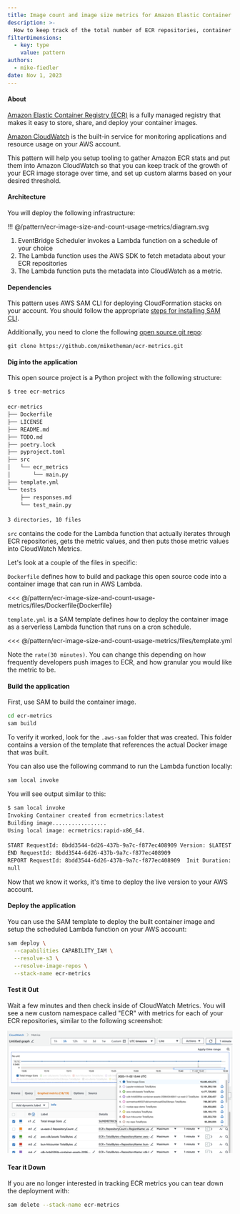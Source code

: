 ```yaml
---
title: Image count and image size metrics for Amazon Elastic Container Registry (ECR)
description: >-
  How to keep track of the total number of ECR repositories, container images, and total size of the images.
filterDimensions:
  - key: type
    value: pattern
authors:
  - mike-fiedler
date: Nov 1, 2023
---
```


#### About

[Amazon Elastic Container Registry (ECR)](https://aws.amazon.com/ecr/) is a fully managed registry that makes it easy to store, share, and deploy your container images.

[Amazon CloudWatch](https://aws.amazon.com/cloudwatch/) is the built-in service for monitoring applications and resource usage on your AWS account.

This pattern will help you setup tooling to gather Amazon ECR stats and put them into Amazon CloudWatch so that you can keep track of the growth of your ECR image storage over time, and set up custom alarms based on your desired threshold.

#### Architecture

You will deploy the following infrastructure:

!!! @/pattern/ecr-image-size-and-count-usage-metrics/diagram.svg

1. EventBridge Scheduler invokes a Lambda function on a schedule of your choice
2. The Lambda function uses the AWS SDK to fetch metadata about your ECR repositories
3. The Lambda function puts the metadata into CloudWatch as a metric.

#### Dependencies

This pattern uses AWS SAM CLI for deploying CloudFormation stacks on your account.
You should follow the appropriate [steps for installing SAM CLI](https://docs.aws.amazon.com/serverless-application-model/latest/developerguide/install-sam-cli.html).

Additionally, you need to clone the following [open source git repo](https://github.com/miketheman/ecr-metrics):

```
git clone https://github.com/miketheman/ecr-metrics.git
```

#### Dig into the application

This open source project is a Python project with the following structure:

```sh
$ tree ecr-metrics

ecr-metrics
├── Dockerfile
├── LICENSE
├── README.md
├── TODO.md
├── poetry.lock
├── pyproject.toml
├── src
│   └── ecr_metrics
│       └── main.py
├── template.yml
└── tests
    ├── responses.md
    └── test_main.py

3 directories, 10 files
```

`src` contains the code for the Lambda function that actually iterates through ECR repositories, gets the metric values, and then puts those metric values into CloudWatch Metrics.

Let's look at a couple of the files in specific:

`Dockerfile` defines how to build and package this open source code into a container image that can run in AWS Lambda.

<<< @/pattern/ecr-image-size-and-count-usage-metrics/files/Dockerfile{Dockerfile}

`template.yml` is a SAM template defines how to deploy the container image as a serverless Lambda function that runs on a cron schedule.

<<< @/pattern/ecr-image-size-and-count-usage-metrics/files/template.yml

Note the `rate(30 minutes)`. You can change this depending on how frequently developers push images to ECR, and how granular you would like the metric to be.

#### Build the application

First, use SAM to build the container image.

```sh
cd ecr-metrics
sam build
```

To verify it worked, look for the `.aws-sam` folder that was created. This folder contains a version of the template that references the actual Docker image that was built.

You can also use the following command to run the Lambda function locally:

```sh
sam local invoke
```

You will see output similar to this:

```txt
$ sam local invoke
Invoking Container created from ecrmetrics:latest
Building image.................
Using local image: ecrmetrics:rapid-x86_64.

START RequestId: 8bdd3544-6d26-437b-9a7c-f877ec408909 Version: $LATEST
END RequestId: 8bdd3544-6d26-437b-9a7c-f877ec408909
REPORT RequestId: 8bdd3544-6d26-437b-9a7c-f877ec408909  Init Duration: 0.12 ms  Duration: 1332.63 ms Billed Duration: 1333 ms        Memory Size: 128 MB     Max Memory Used: 128 MB
null
```

Now that we know it works, it's time to deploy the live version to your AWS account.

#### Deploy the application

You can use the SAM template to deploy the built container image and setup the scheduled Lambda function on your AWS account:

```sh
sam deploy \
  --capabilities CAPABILITY_IAM \
  --resolve-s3 \
  --resolve-image-repos \
  --stack-name ecr-metrics
```

#### Test it Out

Wait a few minutes and then check inside of CloudWatch Metrics. You will see a new custom namespace called "ECR" with metrics for each of your ECR repositories, similar to the following screenshot:

![](./screenshot.png)

#### Tear it Down

If you are no longer interested in tracking ECR metrics you can tear down the deployment with:

```sh
sam delete --stack-name ecr-metrics
```